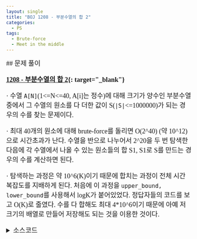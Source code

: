 ```yaml
---
layout: single
title: "BOJ 1208 - 부분수열의 합 2"
categories:
  - PS
tags:
  - Brute-force
  - Meet in the middle
---
```


<div markdown="1" style="font-size:18px;font-family:Consolas, '맑은 고딕';">
## 문제 풀이

**[1208 - 부분수열의 합 2](https://www.acmicpc.net/problem/2580){: target="_blank"}**

· 수열 `A[N]`(1<=N<=40, A[i]는 정수)에 대해 크기가 양수인 부분수열 중에서 그 수열의 원소를 다 더한 값이 S(`|S|`<=1000000)가 되는 경우의 수를 찾는 문제이다.

· 최대 40개의 원소에 대해 brute-force를 돌리면 O(2^40) (약 10^12)으로 시간초과가 난다. 수열을 반으로 나누어서 2^20을 두 번 탐색한 다음에 각 수열에서 나올 수 있는 원소들의 합 S1, S1로 S를 만드는 경우의 수를 계산하면 된다.

· 탐색하는 과정은 약 10^6(K)이기 때문에 합치는 과정이 전체 시간복잡도를 지배하게 된다. 처음에 이 과정을 `upper_bound, lower_bound`를 사용해서 logK가 붙어있었다. 정답자들의 코드를 보고 O(K)로 줄였다. 수를 다 합해도 최대 4*10^6이기 때문에 아예 저 크기의 배열로 만들어 저장해도 되는 것을 이용한 것이다.

<details>
<summary>소스코드</summary>
<div markdown="1" style="font-size:20px;font-family:'Consolas', 맑은 고딕;">
```cpp
// #include<bits/stdc++.h>
// #define F first
// #define S second
// using namespace std;
// typedef vector<int> vi;

// int n, s, aidx, bidx, ar[40];
// long long int cnt;
// vi a, b, ra, rb;

// void f(vi& cv, vi& sv, int ci, int cs){
// 	if(ci==cv.size()){
// 		sv.push_back(cs);
// 		return;
// 	}
// 	f(cv, sv, ci+1, cs+cv[ci]);
// 	f(cv, sv, ci+1, cs);
// }

// int main()
// {
// 	cin>>n>>s;
// 	for(int i=0;i<n;i++) cin>>ar[i];
// 	for(int i=0;i<n/2;i++) a.push_back(ar[i]);
// 	for(int i=n/2;i<n;i++) b.push_back(ar[i]);
// 	f(a, ra, 0, 0);
// 	f(b, rb, 0, 0);
// 	sort(rb.begin(), rb.end());
// 	for(int i=0;i<ra.size();i++){
// 		vi::iterator iter=lower_bound(rb.begin(), rb.end(), s-ra[i]);
// 		int sz=upper_bound(rb.begin(), rb.end(), s-ra[i])-iter;
// 		if(iter==rb.end()) continue;
// 		if(*iter==s-ra[i]) cnt+=sz;
// 	}
// 	cout<<cnt-(s==0);
// }

#include<bits/stdc++.h>
using namespace std;

int n, s, ar[40], ps[4000001];
long long cnt;

void f(int ci, int cs, bool chose){
	if(ci==n/2){
		if(chose==0) return;
		if(s==cs) cnt++;
		ps[cs+2000000]++;
		return;
	}
	f(ci+1, cs+ar[ci], 1);
	f(ci+1, cs, chose);
}
void g(int ci, int cs, bool chose){
	if(ci==n){
		if(chose==0) return;
		if(s==cs) cnt++;
		if(s-cs>2000000 || s-cs<-2000000) return;
		cnt+=ps[s-cs+2000000];
		return;
	}
	g(ci+1, cs+ar[ci], 1);
	g(ci+1, cs, chose);
}

int main()
{
	cin>>n>>s;
	for(int i=0;i<n;i++) cin>>ar[i];
	
	f(0, 0, 0);
	g(n/2, 0, 0);
	cout<<cnt;
}
```
</div>
</details> 
<br>

## 풀고나서  

· logK를 없애니까 시간복잡도가 logK만큼 줄어들었다.

· Meet in the middle이라는 알고리즘을 사용하는 문제를 처음 풀어본 것 같다. [합이 0인 네 정수](https://www.acmicpc.net/problem/7453){: target="_blank"}도 Meet in the middle을 사용하긴 하지만 이를 모르고 풀었을 때였다. 이 알고리즘은 경우의 수가 너무 많아 해를 탐색할 수 없을 때 사용한다. 원래 문제를 반으로 나눠 경우의 수를 제곱근만큼 줄이는 것이다. 그리고 나온 두 부분의 결과들을 합쳐 원래 문제의 해를 찾아내는데, 이 합치는 과정이 중요한 것 같다. 합치는 데이터를 어떻게 이용하냐, 자료구조를 뭘 쓰느냐에 따라서 코드의 시간복잡도가 결정되기 때문이다. 사용하는 사람에 따라서 효율성이 달라질 수 있기 때문에 이때까지 내가 알던 알고리즘이랑은 다르게 느껴진다. 알고리즘이라기보다는 테크닉(dp같은?)이라고 느껴진다. 근데 또 greedy도 greedy 알고리즘이라고 불리는 거 보면 알맞은 호칭인 것 같기도 하다.
</div>